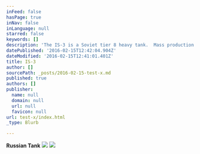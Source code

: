 ```yaml
---
inFeed: false
hasPage: true
inNav: false
inLanguage: null
starred: false
keywords: []
description: 'The IS-3 is a Soviet tier 8 heavy tank.  Mass production of the vehicle started in May 1945. On September 7,1945, IS-3 tanks took part in the Allied Victory Parade through Berlin. A total of 1170 vehicles were manufactured by the end of 1946, when production was canceled. From 1948 through the late 1950s, the tanks underwent a number of modernization refits.  The IS-3 has more agility and speed than the German Pz.Kpfw. Tiger II, and finds itself at home engaging in close-quarters combat. While not having as thick of frontal hull armor as its German counterpart, it more than makes up for this because it is sloped and has agility. The front of its upgraded turret is also very armored and sloped, making it difficult to penetrate, and has small weak points. However, it cannot use that to hull down very well because it is small and lacks gun depression. The IS-3 is also a devastating tank up front when it is equipped with its top gun, with solid alpha damage and high penetration.'
datePublished: '2016-02-15T12:42:04.904Z'
dateModified: '2016-02-15T12:41:01.401Z'
title: IS-3
author: []
sourcePath: _posts/2016-02-15-test-x.md
published: true
authors: []
publisher:
  name: null
  domain: null
  url: null
  favicon: null
url: test-x/index.html
_type: Blurb

---
```

**Russian Tank**
![](https://the-grid-user-content.s3-us-west-2.amazonaws.com/c3a47f6c-5e43-479b-8509-5e28312b0d8d.jpg)
![](https://the-grid-user-content.s3-us-west-2.amazonaws.com/ab595f08-9ae1-491d-a546-aab430bb1cae.png)